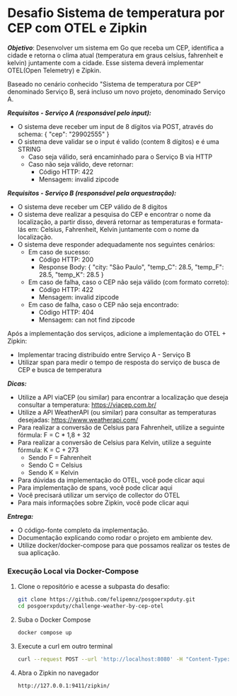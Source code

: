 # Desafio Sistema de temperatura por CEP com OTEL e Zipkin

***Objetivo***: Desenvolver um sistema em Go que receba um CEP, identifica a cidade e retorna o clima atual (temperatura em graus celsius, fahrenheit e kelvin) juntamente com a cidade. Esse sistema deverá implementar OTEL(Open Telemetry) e Zipkin.

Baseado no cenário conhecido "Sistema de temperatura por CEP" denominado Serviço B, será incluso um novo projeto, denominado Serviço A.

***Requisitos - Serviço A (responsável pelo input):***

- O sistema deve receber um input de 8 dígitos via POST, através do schema:  { "cep": "29902555" }
- O sistema deve validar se o input é valido (contem 8 dígitos) e é uma STRING
   - Caso seja válido, será encaminhado para o Serviço B via HTTP
   - Caso não seja válido, deve retornar:
      - Código HTTP: 422
      - Mensagem: invalid zipcode

***Requisitos - Serviço B (responsável pela orquestração):***

- O sistema deve receber um CEP válido de 8 digitos
- O sistema deve realizar a pesquisa do CEP e encontrar o nome da localização, a partir disso, deverá retornar as temperaturas e formata-lás em: Celsius, Fahrenheit, Kelvin juntamente com o nome da localização.
- O sistema deve responder adequadamente nos seguintes cenários:
   - Em caso de sucesso:
      - Código HTTP: 200
      - Response Body: { "city: "São Paulo", "temp_C": 28.5, "temp_F": 28.5, "temp_K": 28.5 }
   - Em caso de falha, caso o CEP não seja válido (com formato correto):
      - Código HTTP: 422
      - Mensagem: invalid zipcode
   - ​​​Em caso de falha, caso o CEP não seja encontrado:
      - Código HTTP: 404
      - Mensagem: can not find zipcode


Após a implementação dos serviços, adicione a implementação do OTEL + Zipkin:
- Implementar tracing distribuído entre Serviço A - Serviço B
- Utilizar span para medir o tempo de resposta do serviço de busca de CEP e busca de temperatura

***Dicas:***
- Utilize a API viaCEP (ou similar) para encontrar a localização que deseja consultar a temperatura: https://viacep.com.br/
- Utilize a API WeatherAPI (ou similar) para consultar as temperaturas desejadas: https://www.weatherapi.com/
- Para realizar a conversão de Celsius para Fahrenheit, utilize a seguinte fórmula: F = C * 1,8 + 32
- Para realizar a conversão de Celsius para Kelvin, utilize a seguinte fórmula: K = C + 273
   - Sendo F = Fahrenheit
   - Sendo C = Celsius
   - Sendo K = Kelvin
- Para dúvidas da implementação do OTEL, você pode clicar aqui
- Para implementação de spans, você pode clicar aqui
- Você precisará utilizar um serviço de collector do OTEL
- Para mais informações sobre Zipkin, você pode clicar aqui

***Entrega:***
- O código-fonte completo da implementação.
- Documentação explicando como rodar o projeto em ambiente dev.
- Utilize docker/docker-compose para que possamos realizar os testes de sua aplicação.

### Execução Local via Docker-Compose

1. Clone o repositório e acesse a subpasta do desafio:

   ```bash
   git clone https://github.com/felipemnz/posgoerxpduty.git
   cd posgoerxpduty/challenge-weather-by-cep-otel
   ```
   
2. Suba o Docker Compose
   ```bash
   docker compose up
   ```

3. Execute a curl em outro terminal
   ```bash
   curl --request POST --url 'http://localhost:8080' -H "Content-Type: application/json" -d '{"cep" : "13450402"}'
   ```

4. Abra o Zipkin no navegador
   ```bash
   http://127.0.0.1:9411/zipkin/
   ```
